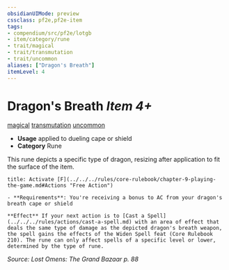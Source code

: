 ```yaml
---
obsidianUIMode: preview
cssclass: pf2e,pf2e-item
tags:
- compendium/src/pf2e/lotgb
- item/category/rune
- trait/magical
- trait/transmutation
- trait/uncommon
aliases: ["Dragon's Breath"]
itemLevel: 4
---
```

# Dragon's Breath *Item 4+*  
[magical](../../../rules/traits/magical.md)  [transmutation](../../../rules/traits/transmutation.md)  [uncommon](../../../rules/traits/uncommon.md)  

- **Usage** applied to dueling cape or shield
- **Category** Rune

This rune depicts a specific type of dragon, resizing after application to fit the surface of the item.

```ad-embed-ability
title: Activate [F](../../../rules/core-rulebook/chapter-9-playing-the-game.md#Actions "Free Action")

- **Requirements**: You're receiving a bonus to AC from your dragon's breath cape or shield

**Effect** If your next action is to [Cast a Spell](../../../rules/actions/cast-a-spell.md) with an area of effect that deals the same type of damage as the depicted dragon's breath weapon, the spell gains the effects of the Widen Spell feat (Core Rulebook 210). The rune can only affect spells of a specific level or lower, determined by the type of rune.
```

*Source: Lost Omens: The Grand Bazaar p. 88*
